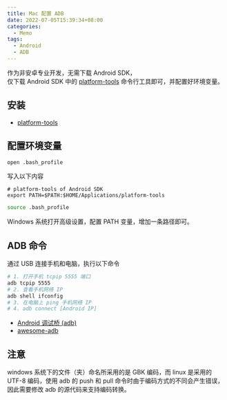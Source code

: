 ```yaml
---
title: Mac 配置 ADB
date: 2022-07-05T15:39:34+08:00
categories:
  - Memo
tags:
  - Android
  - ADB
---
```


作为非安卓专业开发，无需下载 Android SDK，  
仅下载 Android SDK 中的 [platform-tools](https://developer.android.com/studio/releases/platform-tools?hl=zh-cn) 命令行工具即可，并配置好环境变量。

<!--more-->

## 安装

- [platform-tools](https://developer.android.com/studio/releases/platform-tools?hl=zh-cn)

## 配置环境变量

```bash
open .bash_profile
```

写入以下内容

```
# platform-tools of Android SDK
export PATH=$PATH:$HOME/Applications/platform-tools
```

```bash
source .bash_profile
```

Windows 系统打开高级设置，配置 PATH 变量，增加一条路径即可。

## ADB 命令

通过 USB 连接手机和电脑，执行以下命令

```bash
# 1. 打开手机 tcpip 5555 端口
adb tcpip 5555
# 2. 查看手机网络 IP
adb shell ifconfig
# 3. 在电脑上 ping 手机网络 IP
# 4. adb connect [Android IP]
```

- [Android 调试桥 (adb)](https://developer.android.com/studio/command-line/adb?hl=zh-cn)
- [awesome-adb](https://github.com/mzlogin/awesome-adb)

## 注意

windows 系统下的文件（夹）命名所采用的是 GBK 编码，而 linux 是采用的 UTF-8 编码，使用 adb 的
push 和 pull 命令时由于编码方式的不同会产生错误，因此需要修改 adb 的源代码来支持编码转换。
